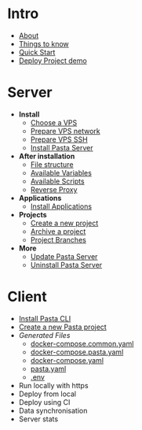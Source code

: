 
# Intro
* [About](/about)
* [Things to know](things-to-know.md)
* [Quick Start](quick-start.md)
* [Deploy Project demo](demo.md)

# Server
* **Install**
  * [Choose a VPS](00.server/00.install/00.choose-a-vps)
  * [Prepare VPS network](00.server/00.install/01.prepare-vps-network.md)
  * [Prepare VPS SSH](00.server/00.install/02.prepare-vps-ssh.md)
  * [Install Pasta Server](00.server/00.install/03.install-pasta-server.md)
* **After installation**
  * [File structure](00.server/01.after-installation/00.file-structure.md)
  * [Available Variables](00.server/01.after-installation/01.available-variables)
  * [Available Scripts](00.server/01.after-installation/02.available-scripts)
  * [Reverse Proxy](00.server/01.after-installation/03.reverse-proxy.md)
* **Applications**
  * [Install Applications](00.server/02.applications/0.index.md)
* **Projects**
  * [Create a new project](00.server/03.projects/00.create-new-project)
  * [Archive a project](00.server/03.projects/01.archive-a-project.md)
  * [Project Branches](00.server/03.projects/02.project-branches.md)
* **More**
  * [Update Pasta Server](00.server/04.more/00.update.md)
  * [Uninstall Pasta Server](00.server/04.more/01.uninstall.md)

# Client
* [Install Pasta CLI](01.client/00.install-pasta-cli.md)
* [Create a new Pasta project](01.client/01.create-new-project.md)
* _Generated Files_
  * [docker-compose.common.yaml](01.client/10.docker-compose.common.yaml.md)
  * [docker-compose.pasta.yaml](01.client/11.docker-compose.pasta.yaml.md)
  * [docker-compose.yaml](01.client/12.docker-compose.yaml.md)
  * [pasta.yaml](01.client/13.pasta.yaml.md)
  * [.env](01.client/14.dot-env.md)
* Run locally with https
* Deploy from local
* Deploy using CI
* Data synchronisation
* Server stats
